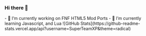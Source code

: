 ### Hi there 👋

<!--
**SuperTeamXP/SuperTeamXP** is a ✨ _special_ ✨ repository because its `README.md` (this file) appears on your GitHub profile.

Here are some ideas to get you started:
--!>
- 🔭 I’m currently working on FNF HTML5 Mod Ports

- 🌱 I’m currently learning Javascript, and Lua


![GitHub Stats](https://github-readme-stats.vercel.app/api?username=SuperTeamXP&theme=radical)
